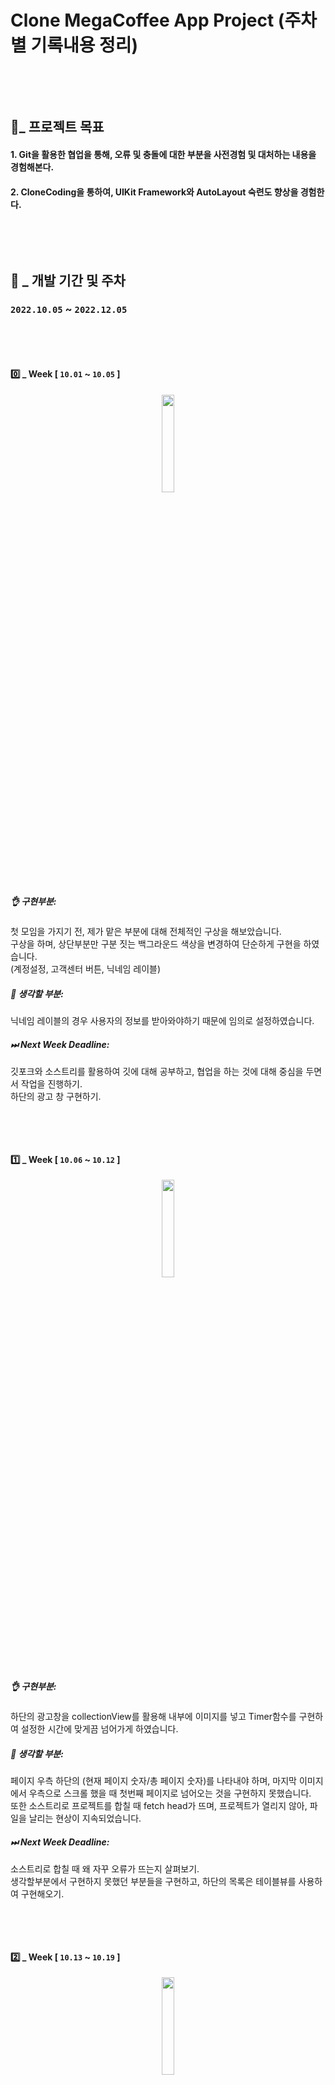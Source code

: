 # Clone MegaCoffee App Project (주차별 기록내용 정리)
&nbsp;


</br>

## 🤝_ 프로젝트 목표
#### 1. Git을 활용한 협업을 통해, 오류 및 충돌에 대한 부분을 사전경험 및 대처하는 내용을 경험해본다.
#### 2. CloneCoding을 통하여, UIKit Framework와 AutoLayout 숙련도 향상을 경험한다.

&nbsp;

</br>

## 🎯 _ 개발 기간 및 주차
### `2022.10.05` ~ `2022.12.05`
&nbsp;

</br>

#### 0️⃣  _ Week [ `10.01` ~ `10.05` ]

<p align="center">
  <img src = "https://user-images.githubusercontent.com/114051946/209294695-e9d9468c-cdb6-4e3e-8794-1f4aad8a3868.png" width="20%" height="20%">
</p>


##### 👌 구현부분:
첫 모임을 가지기 전, 제가 맡은 부분에 대해 전체적인 구상을 해보았습니다. </br>
구상을 하며, 상단부분만 구분 짓는 백그라운드 색상을 변경하여 단순하게 구현을 하였습니다.</br>
(계정설정, 고객센터 버튼, 닉네임 레이블)
##### 🤔 생각할 부분:
닉네임 레이블의 경우 사용자의 정보를 받아와야하기 때문에 임의로 설정하였습니다.
##### ⏭ Next Week Deadline:
깃포크와 소스트리를 활용하여 깃에 대해 공부하고, 협업을 하는 것에 대해 중심을 두면서 작업을 진행하기.</br>
하단의 광고 창 구현하기.

&nbsp;


</br>

#### 1️⃣  _ Week [ `10.06` ~ `10.12` ]


<p align="center">
  <img src = "https://user-images.githubusercontent.com/114051946/209296366-63e4369a-b825-4d31-90c1-88d01eb999c2.gif" width="20%" height="20%">
</p>



##### 👌 구현부분:
하단의 광고창을 collectionView를 활용해 내부에 이미지를 넣고 Timer함수를 구현하여 설정한 시간에 맞게끔 넘어가게 하였습니다. 

##### 🤔 생각할 부분:

페이지 우측 하단의 (현재 페이지 숫자/총 페이지 숫자)를 나타내야 하며, 마지막 이미지에서 우측으로 스크롤 했을 때 첫번째 페이지로 넘어오는 것을 구현하지 못했습니다.</br>
또한 소스트리로 프로젝트를 합칠 때 fetch head가 뜨며, 프로젝트가 열리지 않아, 파일을 날리는 현상이 지속되었습니다.

##### ⏭ Next Week Deadline:

소스트리로 합칠 때 왜 자꾸 오류가 뜨는지 살펴보기.</br>
생각할부분에서 구현하지 못했던 부분들을 구현하고, 하단의 목록은 테이블뷰를 사용하여 구현해오기.









&nbsp;

</br>

#### 2️⃣  _ Week [ `10.13` ~ `10.19` ]

<p align="center">
  <img src = "https://user-images.githubusercontent.com/114051946/209297893-0b59be29-f14d-44fa-8176-718d4520588f.gif" width="20%" height="20%">
</p>



##### 👌 구현부분:
우측 하단의 (현재 페이지 숫자/ 총 페이지 숫자)를 구현하고, 마지막 이미지에서 우측으로 스크롤할 수 있도록 구현했습니다.

##### 🤔 생각할 부분:

원하는 부분의 구현은 성공했지만, 구현의 많은 오류가 있습니다.</br></br>
첫번째. 현재 페이지를 인식하고 다음으로 넘어가야하는데, 고정된 페이지로만 넘어갑니다.</br>
(ex. 1번 이미지에서 강제로 3번 이미지로 스크롤하면, 다시 1번으로 넘어가야하지만, 2번으로 넘어감)</br>

두번째. currentIndex의 숫자로 현재 페이지 숫자를 표시했지만 타이머 함수를 처음부터 구현을 잘못한 까닭에 숫자표시에 오류가 있습니다.</br>

세번째. 매 주 Sourcetree를 통해 프로젝트를 합칠 때마다, fetch head error가 뜨며, 많은 시간이 소요되었습니다.</br>


##### ⏭ Next Week Deadline:

fetch head error를 해결하기 위해, 지금 당장의 구현보단, git에 대해 공부 및 에러 해결에 초점을 맞추기.</br>
전체적인 협업 guide line에 대해 다시 생각해보고 적용해보기.






&nbsp;

</br>

#### 3️⃣  _ Week [ `10.20` ~ `10.26` ]



<p align="center">
  <img src = "https://user-images.githubusercontent.com/114051946/209298522-167f0e03-457d-4a1b-bae4-b150795d73f4.JPG" width="20%" height="20%">
</p>



##### 👌 구현부분:
SourceTree error인 fetch head error를 끝내 해결하지 못했습니다.</br>
일부 error는 팀원들이 pull과 push에 대해 제대로 이해하지 못해 프로젝트가 열리지 않아 다시 복구하는데까지 시간이 소요된 것도 있습니다.

##### 🤔 생각할 부분:

터미널로 접근해야할지 다른 플랫폼이 있는지 찾아봐야할 것 같습니다.</br>
일단 제 프로젝트는 모든 내용이 코드로 구현되어 있기 때문에, 맨 마지막에 merge함으로써 최대한 프로젝트를 보존하고자 노력하였습니다.


##### ⏭ Next Week Deadline:

fetch head error를 해결하기 위해, 지금 당장의 구현보단, git에 대해 공부 및 에러 해결에 초점을 맞추기.</br>
전체적인 협업 guide line에 대해 다시 생각해보고 적용해보기.


&nbsp;

</br>

#### 4️⃣  _ Week [ `10.27` ~ `11.02` ]



<p align="center">
  <img src = "https://user-images.githubusercontent.com/114051946/209637903-ed9a5a05-8005-4d81-b044-153bb86b4c46.gif" width="20%" height="20%">
</p>




##### 👌 구현부분:
광고창 아래, 목록을 구현하였습니다.</br>
메가 오더, 선물하기을 tap할 경우 해당 view로 이동하도록 구현하였습니다.</br>
상품권 대량 구매 신청을 누르면 해당 url로 이동하도록 구현하였습니다.</br>
이용약관 tab을 구현하였습니다. 임의로 데이터를 만들어 해당 내용을 넣어주었습니다.</br>
소스트리의 고질적인 문제를 해결하지 못하고, 깃크라켄을 사용함으로써 프로젝트를 병합하는데 모든 문제를 해결하였습니다.


##### 🤔 생각할 부분:

ios15부터 발생하는 TableView padding문제가 있었습니다.</br>
해결 코드 및 해결 사진. 필요 -> issue 연결필요함.


##### ⏭ Next Week Deadline:

계정설정 버튼과 고객센터 버튼 내부를 최대한 구현하기.


&nbsp;

</br>

#### 5️⃣  _ Week [ `11.03` ~ `11.09` ]


<p align="center">
  <img src = "https://user-images.githubusercontent.com/114051946/209638564-6f54f093-0d6e-420d-848b-219864ffa4ad.gif" width="20%" height="20%">&nbsp;&nbsp;
  <img src = "https://user-images.githubusercontent.com/114051946/209638567-87f1bb8a-a27a-4de6-b955-001d0e506fb5.gif" width="20%" height="20%">
</p>




##### 👌 구현부분:

계정설정 버튼과 고객센터 버튼 내부를 완벽하진 않지만, 일부 구현하였습니다.</br>
</br>
(계정설정) 초기화면에서 셀 뒷면에만 회색으로 표시하는 부분을 해결하면 헤더푸터에 대한 내용을 습득했습니다.</br>
(계정설정) 셀 악세사리 뷰 disclosure indicator 색상을 바꿔주고 싶었는데, 악세사리뷰 컬러코드는 먹지를 않아서, 아예 시스템 이미지를 설정해 바꿔주었습니다.</br>
</br>
(고객센터)문의유형 버튼 선택시 delegate pattern을 사용하여 선택된 내용을 받아왔습니다.</br>
(고객센터)내용초기화 버튼 선택시 원하는 부분을 모두 초기화 상태로 돌리는 함수를 구현했습니다.</br>
</br>




##### 🤔 생각할 부분:

코드 구현에 에러가 있는지 라지타이틀이 지속적으로 유지되는 현상을 발견했습니다.</br>
</br>
(계정설정)닉네임변경 화면과 로그아웃 화면의 ui가 비슷하여 재사용 컨트롤러로 합칠 수 있을지 생각해보았습니다.</br>
(계정설정) 회원탈퇴 화면에서 pop할 때 pop한 화면에서 겹치는 현상이 발생하였습니다.</br>
</br>
(고객센터) 문의유형 버튼 우측 화살표 버튼 제목 우측으로 설정하여 inset을 주었지만, 글자수가 변경됨에 따라 이동하는 현상이 발생하였습니다.</br>


##### ⏭ Next Week Deadline:

생각할 부분에서 나온 에러를 최대한 해결해봅니다.

&nbsp;

</br>


#### 6️⃣  _ Week [ `11.10` ~ `11.16` ]



<p align="center">
  <img src = "https://user-images.githubusercontent.com/114051946/209639957-3ceee123-719b-4f33-8ae2-8125128c5fc4.gif" width="20%" height="20%">&nbsp;&nbsp;
  <img src = "https://user-images.githubusercontent.com/114051946/209639966-bbf69b2f-bd2e-444b-bd6a-3008d69d80b8.gif" width="20%" height="20%">
</p>




##### 👌 구현부분:

라지타이틀이 지속적으로 유지되는 현상을 해결하였습니다. (코드에러)</br>
</br>
(계정설정) 닉네임 변경 화면과 로그아웃 화면을 한 컨트롤러 안에 합쳐서 구현하였습니다.</br>
-> (해당 화면으로 이동할 때 클로저를 통해 상황에 맞게끔 실행)</br>
(계정설정) 닉네임 변경화면 내부 텍스트필드 델리게이트를 통해 글자 수 카운트를 구현하였습니다.</br>
</br>
(고객센터) 회원탈퇴 화면에서 체크마크를 눌렀을 때 버튼이 활성화되게끔 구현하였습니다.</br>
-> (hidden과 isenabled로 상황에 맞게끔 구현)</br>
(고객센터) 문의유형 버튼 우측 화살표를 레이블로 설정하여 고정해두었습니다.</br>
</br>




##### 🤔 생각할 부분:

(고객센터) 사진 등록 시 image path를 label에 표시하고 싶었지만, 관련 코드를 찾을 수 없었습니다.</br>


##### ⏭ Next Week Deadline:

생각할 부분의 에러를 최대한 해결해보고, 주문내역과 간편카드 관리 tab 내부를 구현해봅니다.</br>

&nbsp;




</br>

#### 7️⃣  _ Week [ `11.17` ~ `11.23` ]


<p align="center">
  <img src = "https://user-images.githubusercontent.com/114051946/209640935-f3a1f8cb-943e-4608-a08e-a22a0eb2e734.gif" width="20%" height="20%">&nbsp;&nbsp;
  <img src = "https://user-images.githubusercontent.com/114051946/209640970-31a3847b-4459-44a7-ba71-9144af331d0d.gif" width="20%" height="20%">
</p>




##### 👌 구현부분:
주문내역과 간편카드 관리를 일부 구현하였습니다.</br>
</br>
(주문내역) 상단의 1개월 ~ 전체 버튼은 section header를 custom하여 cell 선택에 따라 tag를 사용하여, 해당 cell에 맞는 화면을 보여줄 수 있도록 구현하였습니다.</br>
</br>
(간편카드관리) tableview에 custom cell 5개를 연결하여, 한 화면에 보여줄 수 있도록 구현하였습니다.</br>




##### 🤔 생각할 부분:

(주문내역) 임의의 더미데이터를 사용하여, 해당 cell에 맞는 내용을 주문내역 상세페이지에서 보여줄 수 있도록 구현하기.</br>
</br>
(간편카드관리) 각 cell에 맞는 상세 기능을 구현해야 합니다.</br>
(</br>
1번 cell - text count 표시</br>
2번 cell - 숫자가 4개가 되면 자동으로 다음 textfield로 넘어가며 2번째와 3번째 textfield는 block 처리하기</br>
3,4번 cell - 2번 cell과 동일하게 처리</br>
5번 cell -고객 구분에 맞게끔 다르게 나오도록 처리하기.</br>
)</br>
</br>


##### ⏭ Next Week Deadline:
생각할 부분에서 나온 에러를 처리하고, 이벤트 및 공지사항까지 최대한 구현하기.</br>



</br>

</br>

#### 8️⃣  _ Week [ `11.24` ~ `11.30` ]

<p align="center">
  <img src = "https://user-images.githubusercontent.com/114051946/209642140-b1438ce1-f0b7-47d3-a782-5900302a3618.gif" width="20%" height="20%">&nbsp;&nbsp;
  <img src = "https://user-images.githubusercontent.com/114051946/209642148-08b1ee14-9f78-455f-b1d5-5404fb87a210.gif" width="20%" height="20%">
</p>



##### 👌 구현부분:
주문내역에서 해당 cell에 맞는 내용을 상세페이지에 표시할 수 있도록 구현하였습니다.</br>
간편카드관리에서 각 cell에 맞는 상세기능을 구현하였습니다.</br>
이벤트 및 공지사항을 일부분 구현하였습니다.</br>
</br>




##### 🤔 생각할 부분:
(주문내역) 애니메이션을 구현하고 싶었지만, 애니메이션에 대한 전반적인 이해가 부족하여 해당 내용을 공부하고 다시 적용해야 할 것 같습니다.</br>
(간편카드관리) 해당 textfield를 클릭할 때마다 키보드 위를 custom하여 좀 더 편리하게 작동할 수 있도록 변경해야합니다. 또한 모든 cell이 입력되었을 때 하단의 버튼이 활성화되게끔 변경해야합니다.</br>
</br>


##### ⏭ Next Week Deadline:
전체적인 코드를 정리하고 MVC 패턴으로 파일을 정리하며, 구현하지 못한 기능들을 최대한 구현해보도록 노력해봅니다.</br>
</br>



</br>

</br>

#### 9️⃣  _ Week [ `12.01` ~ `12.06` ] (Final)


<p align="center">
  <img src = "https://user-images.githubusercontent.com/114051946/209642859-d7c38ea6-1d55-4990-9929-e77cb26fb90f.gif" width="20%" height="20%">
</p>

</br>


##### 👌 구현부분:
코드 정리 및 파일 분류를 진행하였습니다.</br>
최신 메가커피 앱에 더보기 화면을 반영하여 광고창을 삭제하였습니다.</br>
(간편카드 관리) 키보드가 활성화되었을 때 키보드 상단의 uibar를 통하여 위,아래 완료 버튼을 추가하였습니다.</br>
</br>




##### 🤔 생각할 부분:
기능 구현에 대해 다시 생각해봐야할 부분들이 있습니다.</br>
</br>


##### ⏭ What to implement in the future:
구현하지 못했던 에러 및 기능들에 대해 상세히 공부해보고, 틈틈이 해당 내용들을 구현해볼 수 있도록 작업할 것입니다.
</br>



</br>

## 🧐 _ 소감
</br>

#### 1. 팀프로젝트(협업)를 진행하면서 가장 필수적인 git에 대해 접근해보았고, 개인에 맞는 플랫폼을 활용하여 향후 merge conflict에 대한 대처경험을 얻을 수 있었습니다. 개인적으로 gitKraKen을 사용함으로써 프로젝트를 합치는 시간을 상당히 단축할 수 있었고, 향후에도 사용하고 싶습니다.</br>
#### 2. 주마다 만나 팀원들과 코드 리뷰를 해보며, 팀원에게 아는 내용들을 공유하여 구현 못한 부분들을 그 자리에서 해결해줄 수 있었습니다.</br>
#### 3. 소소한 혹은 큰 에러(코드에러, autolayout 포함)들을 만나면서, 팀원들과 같이 고민해보고 해결해볼 수 있는 시간이 있어서 좋았습니다.</br>
#### 4. 클론 프로젝트로 시작했기 때문에 피그마를 사용하지는 않았지만, 향후 새로운 프로젝트를 시작할 때는 피그마를 활용하여 천천히 접근해야한다는 부분을 알았습니다.</br>




&nbsp;

</br>
